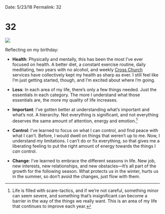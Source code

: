 
Date: 5/23/18
Permalink: 32

# 32

![](https://i.imgur.com/FCQfcq4.png)

Reflecting on my birthday:

- **Health**: Physically and mentally, this has been the most I’ve ever focused on health. A better diet, a constant exercise routine, daily meditating, two years with no alcohol, and weekly [Cross Church](/cc3) services have collectively kept my health as sharp as ever. I still feel like I’m just getting started, though, and I’m excited about where I’m going.

- **Less**: In each area of my life, there’s only a few things needed. Just the essentials in each category. The more I understand what those essentials are, the more my quality of life increases.

- **Important**: I’ve gotten better at understanding what’s important and what’s not. A hierarchy. Not everything is significant, and not everything deserves the same amount of attention, energy and emotion.[^1]

- **Control**: I’ve learned to focus on what I can control, and find peace with what I can’t. Before, I would dwell on things that weren’t up to me. Now, I understand my limitations. I can’t do or fix everything, so that gives me a liberating feeling to put the right amount of energy towards the things I *can* control.

- **Change**: I’ve learned to embrace the different seasons in life. New job, new interests, new relationships, and new obstacles—It’s all part of the growth for the following season. What protects us in the winter, hurts us in the summer, so don’t avoid the changes, just flow with them.

[^1]:	Life is filled with scare-tactics, and if we’re not careful, something minor can seem severe, and something that’s insignificant can become a barrier in the way of the things we really want. This is an area of my life that continues to improve each year.